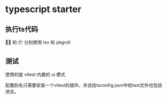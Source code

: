 # typescript starter

## 执行ts代码

🚴‍♂️ 和 📦 分别使用
tsx 和 pkgroll

## 测试

使用的是 vitest 内置的 ui 模式

配置别名只需要安装一个vitest的插件，并且给tsconfig.json中给test文件也包括进去。
